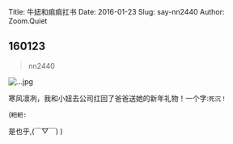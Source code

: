 Title: 牛妞和痲痲扛书
Date: 2016-01-23
Slug: say-nn2440
Author: Zoom.Quiet


## 160123
> nn2440

![...jpg](http://momoko.zoomquiet.top/niuniu-albums/nn2016/160123-nn2440.jpg?imageView2/2/w/360)

寒风凛冽，我和小妞去公司扛回了爸爸送她的新年礼物！一个字:`死沉！`


(`粑粑:` 

是也乎,(￣▽￣)
)
